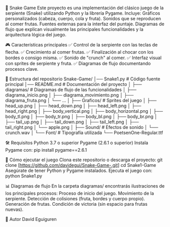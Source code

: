 🐍 Snake Game
Este proyecto es una implementación del clásico juego de la serpiente (Snake) utilizando Python y la librería Pygame.
Incluye:
Gráficos personalizados (cabeza, cuerpo, cola y fruta).
Sonidos que se reproducen al comer frutas.
Fuentes externas para la interfaz del puntaje.
Diagramas de flujo que explican visualmente las principales funcionalidades y la arquitectura lógica del juego.

🎮 Características principales
✅ Control de la serpiente con las teclas de flecha.
✅ Crecimiento al comer frutas.
✅ Finalización al chocar con los bordes o consigo misma.
✅ Sonido de "crunch" al comer.
✅ Interfaz visual con sprites de serpiente y fruta.
✅ Diagramas de flujo documentando procesos clave.

📁 Estructura del repositorio
Snake-Game/
│── Snake1.py               # Código fuente principal
│── README.md              # Documentación del proyecto
│
├── diagramas/             # Diagramas de flujo de las funcionalidades
│   ├── diagrama_inicio.png
│   ├── diagrama_movimiento.png
│   ├── diagrama_fruta.png
│   └── ...
│
├── Graficos/              # Sprites del juego
│   ├── head_up.png
│   ├── head_down.png
│   ├── head_left.png
│   ├── head_right.png
│   ├── body_vertical.png
│   ├── body_horizontal.png
│   ├── body_tl.png
│   ├── body_tr.png
│   ├── body_bl.png
│   ├── body_br.png
│   ├── tail_up.png
│   ├── tail_down.png
│   ├── tail_left.png
│   ├── tail_right.png
│   └── apple.png
│
├── Sound/                 # Efectos de sonido
│   └── crunch.wav
│
└── Font/                  # Tipografía utilizada
    └── PoetsenOne-Regular.ttf

🛠️ Requisitos
Python 3.7 o superior
Pygame (2.6.1 o superior)
Instala Pygame con:
pip install pygame==2.6.1

🚀 Cómo ejecutar el juego
Clona este repositorio o descarga el proyecto:
git clone [https://github.com/davidegui/Snake-Game-.git]
cd Snake1-Game
Asegúrate de tener Python y Pygame instalados.
Ejecuta el juego con:
python Snake1.py

📊 Diagramas de flujo
En la carpeta diagramas/ encontrarás ilustraciones de los principales procesos:
Proceso de inicio del juego.
Movimiento de la serpiente.
Detección de colisiones (fruta, bordes y cuerpo propio).
Generación de frutas.
Condición de victoria (sin espacio para frutas nuevas).

👤 Autor
David Eguiguren
